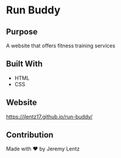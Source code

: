 # Run Buddy

## Purpose
A website that offers fitness training services

## Built With 
* HTML
* CSS

## Website 
https://jlentz17.github.io/run-buddy/

## Contribution
Made with ❤️ by Jeremy Lentz
